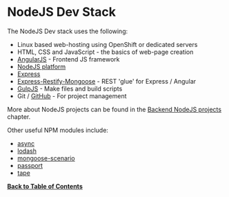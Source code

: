 NodeJS Dev Stack
================
The NodeJS Dev stack uses the following:

* Linux based web-hosting using OpenShift or dedicated servers
* HTML, CSS and JavaScript - the basics of web-page creation
* [AngularJS](http://angularjs.org) - Frontend JS framework
* [NodeJS platform](http://nodejs.org)
* [Express](http://expressjs.com)
* [Express-Restify-Mongoose](https://www.npmjs.org/package/express-restify-mongoose) - REST 'glue' for Express / Angular
* [GulpJS](http://gulpjs.com) - Make files and build scripts
* Git / [GitHub](https://github.com) - For project management

More about NodeJS projects can be found in the [Backend NodeJS projects](#backend-nodejs-projects) chapter.


Other useful NPM modules include:

* [async](https://www.npmjs.com/package/async)
* [lodash](https://www.npmjs.com/package/lodash)
* [mongoose-scenario](https://www.npmjs.com/package/mongoose-scenario)
* [passport](https://www.npmjs.com/package/passport)
* [tape](https://www.npmjs.com/package/tape)


**[Back to Table of Contents](README.md)**
